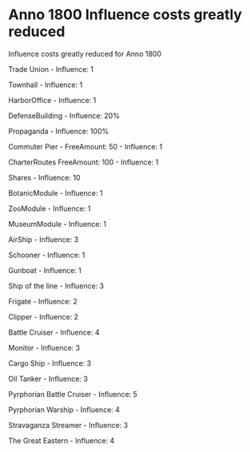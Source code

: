 # Anno 1800 Influence costs greatly reduced
Influence costs greatly reduced for Anno 1800

Trade Union 
    - Influence: 1

Townhall 
    - Influence: 1

HarborOffice 
    - Influence: 1

DefenseBuilding 
    - Influence: 20%

Propaganda 
    - Influence: 100%

Commuter Pier 
    - FreeAmount: 50 
    - Influence: 1

CharterRoutes
    FreeAmount: 100 
    - Influence: 1

Shares 
    - Influence: 10

BotanicModule 
    - Influence: 1

ZooModule 
    - Influence: 1

MuseumModule 
    - Influence: 1

AirShip 
    - Influence: 3

Schooner 
    - Influence: 1

Gunboat 
    - Influence: 1

Ship of the line 
    - Influence: 3

Frigate 
    - Influence: 2

Clipper 
    - Influence: 2

Battle Cruiser 
    - Influence: 4

Monitor 
    - Influence: 3

Cargo Ship 
    - Influence: 3

Oil Tanker 
    - Influence: 3

Pyrphorian Battle Cruiser 
    - Influence: 5

Pyrphorian Warship 
    - Influence: 4

Stravaganza Streamer 
    - Influence: 3

The Great Eastern 
    - Influence: 4
